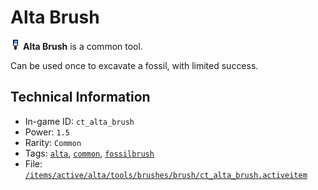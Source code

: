 # Alta Brush

<img src="https://raw.githubusercontent.com/Ceterai/Enternia/main/items/active/alta/tools/brushes/brush/icon.png" alt="Alta Brush icon" loading="lazy" height=16px width="auto" /> **Alta Brush** is a common tool.

Can be used once to excavate a fossil, with limited success.

## Technical Information

- In-game ID: `ct_alta_brush`
- Power: `1.5`
- Rarity: `Common`
- Tags: [`alta`](https://ceterai.github.io/MyEnternia/Wiki/Tags/Alta), [`common`](https://ceterai.github.io/MyEnternia/Wiki/Tags/Common), [`fossilbrush`](https://ceterai.github.io/MyEnternia/Wiki/Tags/Fossilbrush)
- File: [`/items/active/alta/tools/brushes/brush/ct_alta_brush.activeitem`](https://github.com/Ceterai/Enternia/blob/main/items/active/alta/tools/brushes/brush/ct_alta_brush.activeitem)
